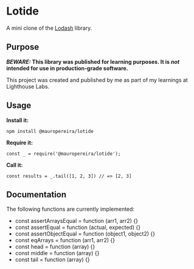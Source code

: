 # Lotide

A mini clone of the [Lodash](https://lodash.com) library.

## Purpose

**_BEWARE:_ This library was published for learning purposes. It is _not_ intended for use in production-grade software.**

This project was created and published by me as part of my learnings at Lighthouse Labs.

## Usage

**Install it:**

`npm install @mauropereira/lotide`

**Require it:**

`const _ = require('@mauropereira/lotide');`

**Call it:**

`const results = _.tail([1, 2, 3]) // => [2, 3]`

## Documentation

The following functions are currently implemented:

- const assertArraysEqual = function (arr1, arr2) {}
- const assertEqual = function (actual, expected) {}
- const assertObjectEqual = function (object1, object2) {}
- const eqArrays = function (arr1, arr2) {}
- const head = function (array) {}
- const middle = function (array) {}
- const tail = function (array) {}
